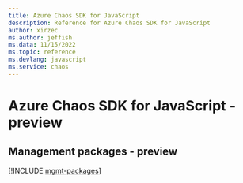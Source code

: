```yaml
---
title: Azure Chaos SDK for JavaScript
description: Reference for Azure Chaos SDK for JavaScript
author: xirzec
ms.author: jeffish
ms.data: 11/15/2022
ms.topic: reference
ms.devlang: javascript
ms.service: chaos
---
```

# Azure Chaos SDK for JavaScript - preview

## Management packages - preview
[!INCLUDE [mgmt-packages](chaos-mgmt-index.md)]